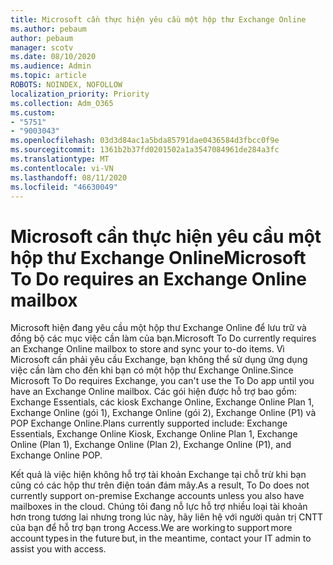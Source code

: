 ```yaml
---
title: Microsoft cần thực hiện yêu cầu một hộp thư Exchange Online
ms.author: pebaum
author: pebaum
manager: scotv
ms.date: 08/10/2020
ms.audience: Admin
ms.topic: article
ROBOTS: NOINDEX, NOFOLLOW
localization_priority: Priority
ms.collection: Adm_O365
ms.custom:
- "5751"
- "9003043"
ms.openlocfilehash: 03d3d84ac1a5bda85791dae0436584d3fbcc0f9e
ms.sourcegitcommit: 1361b2b37fd0201502a1a3547084961de284a3fc
ms.translationtype: MT
ms.contentlocale: vi-VN
ms.lasthandoff: 08/11/2020
ms.locfileid: "46630049"
---
```

# <a name="microsoft-to-do-requires-an-exchange-online-mailbox"></a><span data-ttu-id="5d23b-102">Microsoft cần thực hiện yêu cầu một hộp thư Exchange Online</span><span class="sxs-lookup"><span data-stu-id="5d23b-102">Microsoft To Do requires an Exchange Online mailbox</span></span>

<span data-ttu-id="5d23b-103">Microsoft hiện đang yêu cầu một hộp thư Exchange Online để lưu trữ và đồng bộ các mục việc cần làm của bạn.</span><span class="sxs-lookup"><span data-stu-id="5d23b-103">Microsoft To Do currently requires an Exchange Online mailbox to store and sync your to-do items.</span></span> <span data-ttu-id="5d23b-104">Vì Microsoft cần phải yêu cầu Exchange, bạn không thể sử dụng ứng dụng việc cần làm cho đến khi bạn có một hộp thư Exchange Online.</span><span class="sxs-lookup"><span data-stu-id="5d23b-104">Since Microsoft To Do requires Exchange, you can't use the To Do app until you have an Exchange Online mailbox.</span></span> <span data-ttu-id="5d23b-105">Các gói hiện được hỗ trợ bao gồm: Exchange Essentials, các kiosk Exchange Online, Exchange Online Plan 1, Exchange Online (gói 1), Exchange Online (gói 2), Exchange Online (P1) và POP Exchange Online.</span><span class="sxs-lookup"><span data-stu-id="5d23b-105">Plans currently supported include: Exchange Essentials, Exchange Online Kiosk, Exchange Online Plan 1, Exchange Online (Plan 1), Exchange Online (Plan 2), Exchange Online (P1), and Exchange Online POP.</span></span>

<span data-ttu-id="5d23b-106">Kết quả là việc hiện không hỗ trợ tài khoản Exchange tại chỗ trừ khi bạn cũng có các hộp thư trên điện toán đám mây.</span><span class="sxs-lookup"><span data-stu-id="5d23b-106">As a result, To Do does not currently support on-premise Exchange accounts unless you also have mailboxes in the cloud.</span></span> <span data-ttu-id="5d23b-107">Chúng tôi đang nỗ lực hỗ trợ nhiều loại tài khoản hơn trong tương lai nhưng trong lúc này, hãy liên hệ với người quản trị CNTT của bạn để hỗ trợ bạn trong Access.</span><span class="sxs-lookup"><span data-stu-id="5d23b-107">We are working to support more account types in the future but, in the meantime, contact your IT admin to assist you with access.</span></span>